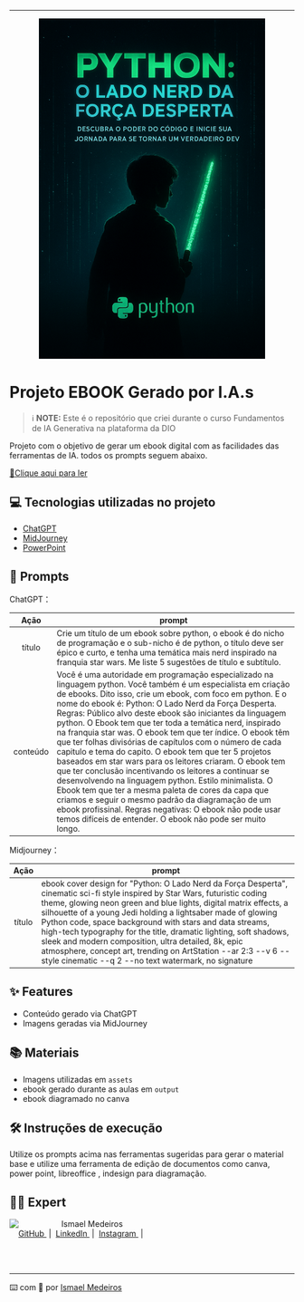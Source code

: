 <p align="center">
   
</p>


-------


<p align="center">
<img 
    src="assets/3.png"
    width="400"  
/>
</p>

# Projeto EBOOK Gerado por I.A.s


 > ℹ️ **NOTE:** Este é o repositório que criei durante o curso Fundamentos de IA Generativa na plataforma da DIO

Projeto com o objetivo de gerar um ebook digital com as facilidades das ferramentas de IA. todos os prompts
seguem abaixo.

<a href="https://github.com/ism-dev-codes/prompts-recipe-to-create-a-ebook/blob/main/output/Python%20O%20Lado%20Nerd%20da%20For%C3%A7a%20Desperta.pdf" title="View PDF now"> 📕Clique aqui para ler</a>

## 💻 Tecnologias utilizadas no projeto

- [ChatGPT](https://chat.openai.com/) 
- [MidJourney](https://www.midjourney.com/app/)
- [PowerPoint](https://www.microsoft.com/en/microsoft-365/powerpoint)

## 🧠 Prompts


ChatGPT：

|   Ação   | prompt                                                                                                                                                                                                                                                                         |
| :------: | ------------------------------------------------------------------------------------------------------------------------------------------------------------------------------------------------------------------------------------------------------------------------------ |
|  título  | Crie um título de um ebook sobre python, o ebook é do nicho de programação e o sub-nicho é de python, o título deve ser épico e curto, e tenha uma temática mais nerd inspirado na franquia star wars. Me liste 5 sugestões de título e subtítulo. |                                                        |
| conteúdo | Você é uma autoridade em programação especializado na linguagem python. Você também é um especialista em criação de ebooks. Dito isso, crie um ebook, com foco em python. E o nome do ebook é: Python: O Lado Nerd da Força Desperta. Regras: Público alvo deste ebook são iniciantes da linguagem python. O Ebook tem que ter toda a temática nerd, inspirado na franquia star was. O ebook tem que ter índice. O ebook têm que ter folhas divisórias de capítulos com o número de cada capitulo e tema do capito. O ebook tem que ter 5 projetos baseados em star wars para os leitores criaram. O ebook tem que ter conclusão incentivando os leitores a continuar se desenvolvendo na linguagem python. Estilo minimalista. O Ebook tem que ter a mesma paleta de cores da capa que criamos e seguir o mesmo padrão da diagramação de um ebook profissinal. Regras negativas: O ebook não pode usar temos difíceis de entender. O ebook não pode ser muito longo. |


Midjourney：

|  Ação  | prompt                                                                                 |
| :----: | -------------------------------------------------------------------------------------- |
| título | ebook cover design for "Python: O Lado Nerd da Força Desperta", cinematic sci-fi style inspired by Star Wars, futuristic coding theme, glowing neon green and blue lights, digital matrix effects, a silhouette of a young Jedi holding a lightsaber made of glowing Python code, space background with stars and data streams, high-tech typography for the title, dramatic lighting, soft shadows, sleek and modern composition, ultra detailed, 8k, epic atmosphere, concept art, trending on ArtStation --ar 2:3 --v 6 --style cinematic --q 2 --no text watermark, no signature |

## ✨ Features

- Conteúdo gerado via ChatGPT
- Imagens geradas via MidJourney

## 📚 Materiais

- Imagens utilizadas em `assets`
- ebook gerado durante as aulas em `output`
- ebook diagramado no canva

## 🛠️ Instruções de execução

Utilize os prompts acima nas ferramentas sugeridas para gerar o material base e utilize uma ferramenta de edição de documentos como canva, power point, libreoffice , indesign para diagramação.

## 👨‍💻 Expert

<p>
    <img 
      align=left 
      margin=10 
      width=80 
      src="https://avatars.githubusercontent.com/u/105826184?v=4"
    />
    <p>&nbsp&nbsp&nbspIsmael Medeiros<br>
    &nbsp&nbsp&nbsp
    <a 
        href="https://github.com/ism-dev-codes">
        GitHub
    </a>
    &nbsp;|&nbsp;
    <a 
        href="https://www.linkedin.com/in/ismael-medeiros-5b2bb51ab/">
        LinkedIn
    </a>
    &nbsp;|&nbsp;
    <a 
        href="https://www.instagram.com/ismaelsmedeiros?igsh=YXA1OW1mNXhkNmVy">
        Instagram
    </a>
    &nbsp;|&nbsp;</p>
</p>
<br/><br/>
<p>


---

⌨️ com 💜 por [Ismael Medeiros](https://www.linkedin.com/in/ismael-medeiros-5b2bb51ab/)
